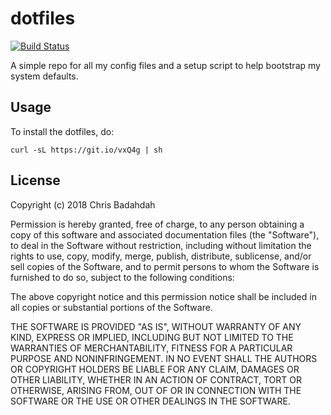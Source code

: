 # dotfiles

[![Build Status](https://travis-ci.org/djblue/dotfiles.svg?branch=master)](https://travis-ci.org/djblue/dotfiles)

A simple repo for all my config files and a setup script to help bootstrap
my system defaults.

## Usage

To install the dotfiles, do:

    curl -sL https://git.io/vxQ4g | sh

## License

Copyright (c) 2018 Chris Badahdah

Permission is hereby granted, free of charge, to any person obtaining a
copy of this software and associated documentation files (the "Software"),
to deal in the Software without restriction, including without limitation
the rights to use, copy, modify, merge, publish, distribute, sublicense,
and/or sell copies of the Software, and to permit persons to whom the
Software is furnished to do so, subject to the following conditions:

The above copyright notice and this permission notice shall be included in
all copies or substantial portions of the Software.

THE SOFTWARE IS PROVIDED "AS IS", WITHOUT WARRANTY OF ANY KIND, EXPRESS OR
IMPLIED, INCLUDING BUT NOT LIMITED TO THE WARRANTIES OF MERCHANTABILITY,
FITNESS FOR A PARTICULAR PURPOSE AND NONINFRINGEMENT. IN NO EVENT SHALL
THE AUTHORS OR COPYRIGHT HOLDERS BE LIABLE FOR ANY CLAIM, DAMAGES OR OTHER
LIABILITY, WHETHER IN AN ACTION OF CONTRACT, TORT OR OTHERWISE, ARISING
FROM, OUT OF OR IN CONNECTION WITH THE SOFTWARE OR THE USE OR OTHER
DEALINGS IN THE SOFTWARE.
